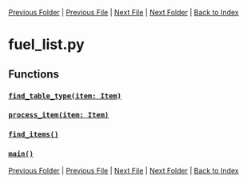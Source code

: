 [Previous Folder](../items/item_article.md) | [Previous File](food_list.md) | [Next File](furniture_list.md) | [Next Folder](../objects/components.md) | [Back to Index](../../index.md)

# fuel_list.py

## Functions

### [`find_table_type(item: Item)`](https://github.com/Vaileasys/pz-wiki_parser/blob/main/scripts/lists/fuel_list.py#L15)
### [`process_item(item: Item)`](https://github.com/Vaileasys/pz-wiki_parser/blob/main/scripts/lists/fuel_list.py#L23)
### [`find_items()`](https://github.com/Vaileasys/pz-wiki_parser/blob/main/scripts/lists/fuel_list.py#L50)
### [`main()`](https://github.com/Vaileasys/pz-wiki_parser/blob/main/scripts/lists/fuel_list.py#L77)


[Previous Folder](../items/item_article.md) | [Previous File](food_list.md) | [Next File](furniture_list.md) | [Next Folder](../objects/components.md) | [Back to Index](../../index.md)
